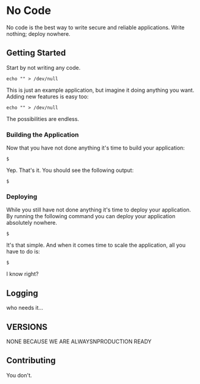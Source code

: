 # No Code

No code is the best way to write secure and reliable applications. Write nothing; deploy nowhere.

## Getting Started

Start by not writing any code.

```
echo "" > /dev/null
```

This is just an example application, but imagine it doing anything you want. Adding new features is easy too:

```
echo "" > /dev/null
```

The possibilities are endless.

### Building the Application

Now that you have not done anything it's time to build your application:

```
$
```

Yep. That's it. You should see the following output:

```
$
```

### Deploying

While you still have not done anything it's time to deploy your application. By running the following command you can deploy your application absolutely nowhere.

```
$
```

It's that simple. And when it comes time to scale the application, all you have to do is:

```
$
```

I know right?

## Logging

who needs it...


## VERSIONS

NONE BECAUSE WE ARE ALWAYSNPRODUCTION READY

## Contributing

You don't.
